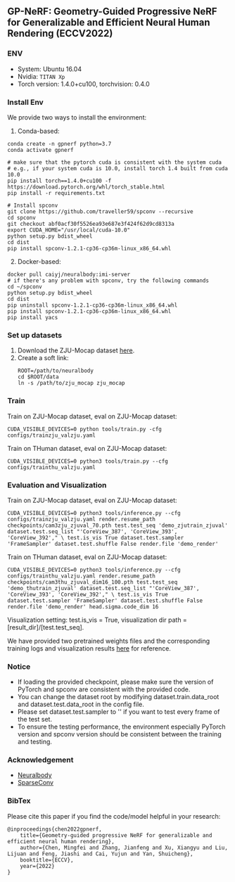 ## GP-NeRF: Geometry-Guided Progressive NeRF for Generalizable and Efficient Neural Human Rendering (ECCV2022)


### ENV

- System: Ubuntu 16.04
- Nvidia: `TITAN Xp`
- Torch version: 1.4.0+cu100, torchvision: 0.4.0


### Install Env

We provide two ways to install the environment:
1. Conda-based:

```
conda create -n gpnerf python=3.7
conda activate gpnerf

# make sure that the pytorch cuda is consistent with the system cuda
# e.g., if your system cuda is 10.0, install torch 1.4 built from cuda 10.0
pip install torch==1.4.0+cu100 -f https://download.pytorch.org/whl/torch_stable.html
pip install -r requirements.txt

# Install spconv
git clone https://github.com/traveller59/spconv --recursive
cd spconv
git checkout abf0acf30f5526ea93e687e3f424f62d9cd8313a
export CUDA_HOME="/usr/local/cuda-10.0"
python setup.py bdist_wheel
cd dist
pip install spconv-1.2.1-cp36-cp36m-linux_x86_64.whl
```

2. Docker-based:
```
docker pull caiyj/neuralbody:imi-server
# if there's any problem with spconv, try the following commands
cd ~/spconv
python setup.py bdist_wheel
cd dist
pip uninstall spconv-1.2.1-cp36-cp36m-linux_x86_64.whl
pip install spconv-1.2.1-cp36-cp36m-linux_x86_64.whl
pip install yacs
```

### Set up datasets

1. Download the ZJU-Mocap dataset [here](https://zjueducn-my.sharepoint.com/:f:/g/personal/pengsida_zju_edu_cn/Eo9zn4x_xcZKmYHZNjzel7gBdWf_d4m-pISHhPWB-GZBYw?e=Hf4mz7).
2. Create a soft link:
    ```
    ROOT=/path/to/neuralbody
    cd $ROOT/data
    ln -s /path/to/zju_mocap zju_mocap
    ```

### Train

Train on ZJU-Mocap dataset, eval on ZJU-Mocap dataset:

`CUDA_VISIBLE_DEVICES=0 python tools/train.py -cfg configs/trainzju_valzju.yaml`

Train on THuman dataset, eval on ZJU-Mocap dataset:

`CUDA_VISIBLE_DEVICES=0 python3 tools/train.py --cfg configs/trainthu_valzju.yaml`


### Evaluation and Visualization

Train on ZJU-Mocap dataset, eval on ZJU-Mocap dataset:

`CUDA_VISIBLE_DEVICES=0 python3 tools/inference.py --cfg configs/trainzju_valzju.yaml render.resume_path checkpoints/cam3zju_zjuval_70.pth test.test_seq 'demo_zjutrain_zjuval' dataset.test.seq_list "'CoreView_387', 'CoreView_393', 'CoreView_392'," \
	test.is_vis True dataset.test.sampler 'FrameSampler' dataset.test.shuffle False render.file 'demo_render'`

Train on THuman dataset, eval on ZJU-Mocap dataset:

`CUDA_VISIBLE_DEVICES=0 python3 tools/inference.py --cfg configs/trainthu_valzju.yaml render.resume_path checkpoints/cam3thu_zjuval_dim16_100.pth test.test_seq 'demo_thutrain_zjuval' dataset.test.seq_list "'CoreView_387', 'CoreView_393', 'CoreView_392'," \
	test.is_vis True dataset.test.sampler 'FrameSampler' dataset.test.shuffle False render.file 'demo_render' head.sigma.code_dim 16`

Visualization setting: test.is_vis = True, visualization dir path = [result_dir]/[test.test_seq].

We have provided two pretrained weights files and the corresponding training logs and visualization results [here](https://drive.google.com/drive/folders/136QXKFZlNUc4Q1WM5zb2BPunUZbynwnk?usp=sharing) for reference. 


### Notice

- If loading the provided checkpoint, please make sure the version of PyTorch and spconv are consistent with the provided code.
- You can change the dataset root by modifying dataset.train.data_root and dataset.test.data_root in the config file.
- Please set dataset.test.sampler to '' if you want to test every frame of the test set.
- To ensure the testing performance, the environment especially PyTorch version and spconv version should be consistent between the training and testing.

### Acknowledgement
- [Neuralbody](https://github.com/zju3dv/neuralbody)
- [SparseConv](https://github.com/traveller59/spconv)


### BibTex
Please cite this paper if you find the code/model helpful in your research:
```
@inproceedings{chen2022gpnerf,
	title={Geometry-guided progressive NeRF for generalizable and efficient neural human rendering},
	author={Chen, Mingfei and Zhang, Jianfeng and Xu, Xiangyu and Liu, Lijuan and Feng, Jiashi and Cai, Yujun and Yan, Shuicheng},
	booktitle={ECCV},
	year={2022}
}
```
